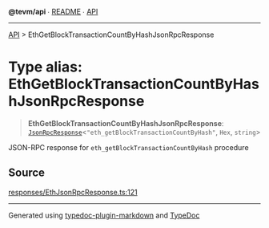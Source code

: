 **@tevm/api** ∙ [README](../README.md) ∙ [API](../API.md)

***

[API](../API.md) > EthGetBlockTransactionCountByHashJsonRpcResponse

# Type alias: EthGetBlockTransactionCountByHashJsonRpcResponse

> **EthGetBlockTransactionCountByHashJsonRpcResponse**: [`JsonRpcResponse`](JsonRpcResponse.md)\<`"eth_getBlockTransactionCountByHash"`, `Hex`, `string`\>

JSON-RPC response for `eth_getBlockTransactionCountByHash` procedure

## Source

[responses/EthJsonRpcResponse.ts:121](https://github.com/evmts/tevm-monorepo/blob/main/vm/api/src/responses/EthJsonRpcResponse.ts#L121)

***
Generated using [typedoc-plugin-markdown](https://www.npmjs.com/package/typedoc-plugin-markdown) and [TypeDoc](https://typedoc.org/)
